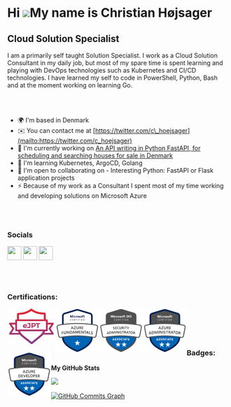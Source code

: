Hi ![](https://user-images.githubusercontent.com/18350557/176309783-0785949b-9127-417c-8b55-ab5a4333674e.gif)My name is Christian Højsager
==========================================================================================================================================

Cloud Solution Specialist
-------------------------
I am a primarily self taught Solution Specialist. I work as a Cloud Solution Consultant in my daily job, but most of my spare time is spent learning and playing with DevOps technologies such as Kubernetes and CI/CD technologies. I have learned my self to code in PowerShell, Python, Bash and at the moment working on learning Go.

</br>
</br>

* 🌍  I'm based in Denmark
* ✉️  You can contact me at [https://twitter.com/c\_hoejsager](mailto:https://twitter.com/c_hoejsager)
* 🚀  I'm currently working on [An API writing in Python FastAPI, for scheduling and searching houses for sale in Denmark](http://boligtracker.dk)
* 🧠  I'm learning Kubernetes, ArgoCD, Golang
* 🤝  I'm open to collaborating on - Interesting Python: FastAPI or Flask application projects
* ⚡  Because of my work as a Consultant I spent most of my time working and developing solutions on Microsoft Azure

</br>
</br>

### Socials

<p align="left"> <a href="https://www.github.com/hoejsagerc" target="_blank" rel="noreferrer"><img src="https://raw.githubusercontent.com/danielcranney/readme-generator/main/public/icons/socials/github.svg" width="32" height="32" /></a> <a href="https://www.linkedin.com/in/hoejsager" target="_blank" rel="noreferrer"><img src="https://raw.githubusercontent.com/danielcranney/readme-generator/main/public/icons/socials/linkedin.svg" width="32" height="32" /></a> <a href="https://www.twitter.com/c_hoejsager" target="_blank" rel="noreferrer"><img src="https://raw.githubusercontent.com/danielcranney/readme-generator/main/public/icons/socials/twitter.svg" width="32" height="32" /></a></p>

</br>
</br>

### Certifications:

<img align="left" alt="eLearn security ejpt" width="110px" src="img/cert-eJPT.png"/>
<img align="left" alt="Microsoft Azure AZ-900" width="100px" src="img/cert-az900.png"/>
<img align="left" alt="Microsot 365 MS-500" width="100px" src="img/cert-ms500.png"/>
<img align="left" alt="Microsot Azure AZ-104" width="100px" src="img/cert-az104.png"/>
<img align="left" alt="Microsot Azure AZ-204" width="100px" src="img/cert-az204.png"/>

<br/>
<br/>
<br/>
<br/>

### Badges:

<b>My GitHub Stats</b>

<a href="http://www.github.com/hoejsagerc"><img src="https://github-readme-streak-stats.herokuapp.com/?user=hoejsagerc&stroke=ffffff&background=1c1917&ring=0891b2&fire=0891b2&currStreakNum=ffffff&currStreakLabel=0891b2&sideNums=ffffff&sideLabels=ffffff&dates=ffffff&hide_border=true" /></a>

<a href="http://www.github.com/hoejsagerc"><img src="https://github-readme-activity-graph.cyclic.app/graph?username=hoejsagerc&bg_color=1c1917&color=ffffff&line=0891b2&point=ffffff&area_color=1c1917&area=true&hide_border=true&custom_title=GitHub%20Commits%20Graph" alt="GitHub Commits Graph" /></a>


<!--### 📕 Latest Blog Posts-->

<!-- BLOG-POST-LIST:START -->
<!--- [Creating a Powershell Automation Scheduling App With Azure and Microsoft Powerapps](https://scriptingchris.tech/posts/creating-a-powershell-automation-scheduling-app-with-azure-and-microsoft-powerapps/)
- [How I Setup My Powershell Development Environment](https://scriptingchris.tech/posts/how-i-setup-my-powershell-development-environment/)
- [Using Azure Functions and Azure Api Management to Host Yout Api Serverless](https://scriptingchris.tech/posts/using-azure-functions-and-azure-api-management-to-host-yout-api-serverless/)
- [Using a Raspberry Pi Kubernetes Cluster to Help Fight Covid19 With Rosettaathome](https://scriptingchris.tech/posts/using-a-raspberry-pi-kubernetes-cluster-to-help-fight-covid19-with-rosettaathome/)
- [Setting Up a Raspberry Pi Kubernetes Cluster](https://scriptingchris.tech/posts/setting-up-a-raspberry-pi-kubernetes-cluster/)
-->
<!-- BLOG-POST-LIST:END -->
